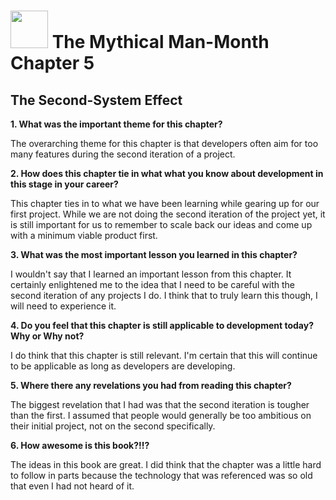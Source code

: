 # <img src="https://cloud.githubusercontent.com/assets/7833470/10423298/ea833a68-7079-11e5-84f8-0a925ab96893.png" width="60">  The Mythical Man-Month Chapter 5

## The Second-System Effect

**1.  What was the important theme for this chapter?**

The overarching theme for this chapter is that developers often aim for too many features during the second iteration of a project.

**2.  How does this chapter tie in what what you know about development in this stage in your career?**

This chapter ties in to what we have been learning while gearing up for our first project.  While we are not doing the second iteration of the project yet, it is still important for us to remember to scale back our ideas and come up with a minimum viable product first.

**3. What was the most important lesson you learned in this chapter?**

I wouldn't say that I learned an important lesson from this chapter.  It certainly enlightened me to the idea that I need to be careful with the second iteration of any projects I do.  I think that to truly learn this though, I will need to experience it.

**4. Do you feel that this chapter is still applicable to development today?  Why or Why not?**

I do think that this chapter is still relevant.  I'm certain that this will continue to be applicable as long as developers are developing.

**5. Where there any revelations you had from reading this chapter?**

The biggest revelation that I had was that the second iteration is tougher than the first.  I assumed that people would generally be too ambitious on their initial project, not on the second specifically.

**6. How awesome is this book?!!?**

The ideas in this book are great.  I did think that the chapter was a little hard to follow in parts because the technology that was referenced was so old that even I had not heard of it.